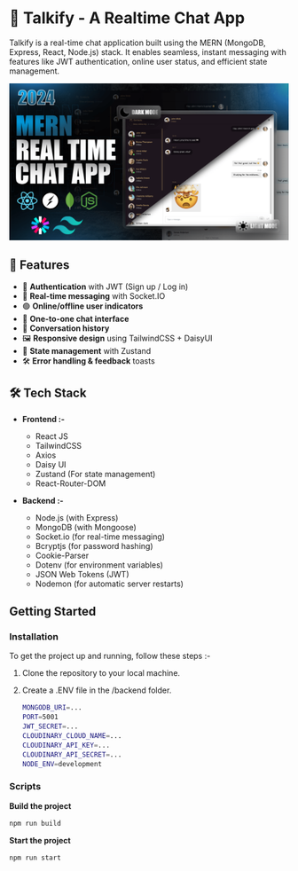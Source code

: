 # 💬 Talkify - A Realtime Chat App

Talkify is a real-time chat application built using the MERN (MongoDB, Express, React, Node.js) stack. It enables seamless, instant messaging with features like JWT authentication, online user status, and efficient state management.

![Talkify Preview](https://github.com/subratgupta2704/Talkify/blob/main/frontend/public/Readme%20File.png)

## 🚀 Features

- 🔐 **Authentication** with JWT (Sign up / Log in)
- 📡 **Real-time messaging** with Socket.IO
- 🟢 **Online/offline user indicators**
- 💬 **One-to-one chat interface**
- 🧾 **Conversation history**
- 🖼️ **Responsive design** using TailwindCSS + DaisyUI
- 🧠 **State management** with Zustand
- 🛠️ **Error handling & feedback** toasts
  
## 🛠️ Tech Stack

- **Frontend :-**
  - React JS
  - TailwindCSS
  - Axios
  - Daisy UI
  - Zustand (For state management)
  - React-Router-DOM

- **Backend :-**
  - Node.js (with Express)
  - MongoDB (with Mongoose)
  - Socket.io (for real-time messaging)
  - Bcryptjs (for password hashing)
  - Cookie-Parser
  - Dotenv (for environment variables)
  - JSON Web Tokens (JWT)
  - Nodemon (for automatic server restarts)

## Getting Started

### Installation

To get the project up and running, follow these steps :-

1. Clone the repository to your local machine.
  
2. Create a .ENV file in the /backend folder.

   ```bash
   MONGODB_URI=...
   PORT=5001
   JWT_SECRET=...
   CLOUDINARY_CLOUD_NAME=...
   CLOUDINARY_API_KEY=...
   CLOUDINARY_API_SECRET=...
   NODE_ENV=development
   ```

### Scripts

 **Build the project**
  
   ```bash
   npm run build
   ```

 **Start the project**
  ```bash
  npm run start
  ```

